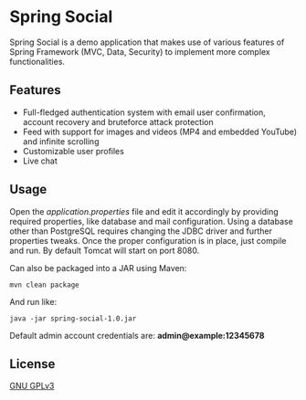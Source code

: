 # Spring Social
Spring Social is a demo application that makes use of various features of Spring Framework (MVC, Data, Security) to implement more complex functionalities.

## Features
 - Full-fledged authentication system with email user confirmation, account recovery and bruteforce attack protection
 - Feed with support for images and videos (MP4 and embedded YouTube) and infinite scrolling
 - Customizable user profiles
 - Live chat

## Usage
Open the *application.properties* file and edit it accordingly by providing required properties, like database and mail configuration.
Using a database other than PostgreSQL requires changing the JDBC driver and further properties tweaks. 
Once the proper configuration is in place, just compile and run. By default Tomcat will start on port 8080.

Can also be packaged into a JAR using Maven:
```
mvn clean package
```
And run like:
```
java -jar spring-social-1.0.jar
```
Default admin account credentials are: **admin@example:12345678**

## License
[GNU GPLv3](https://choosealicense.com/licenses/gpl-3.0/)

